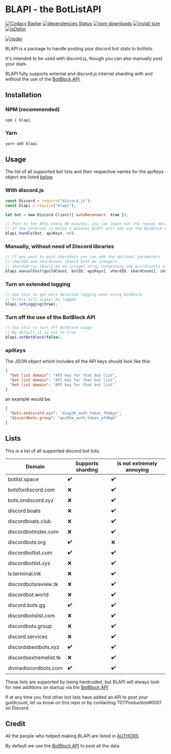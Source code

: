 # BLAPI - the BotListAPI

[![Codacy Badge](https://api.codacy.com/project/badge/Grade/ebd62ee46cd84964975ae65ac9462fa1)](https://app.codacy.com/app/T0TProduction/BLAPI?utm_source=github.com&utm_medium=referral&utm_content=T0TProduction/BLAPI&utm_campaign=Badge_Grade_Dashboard)
[![dependencies Status](https://david-dm.org/T0TProduction/BLAPI/status.svg)](https://david-dm.org/T0TProduction/BLAPI) [![npm downloads](https://img.shields.io/npm/dt/blapi.svg)](https://nodei.co/npm/blapi/) [![install size](https://packagephobia.now.sh/badge?p=blapi)](https://packagephobia.now.sh/result?p=blapi) [![jsDelivr](https://data.jsdelivr.com/v1/package/npm/blapi/badge?style=rounded)](https://www.jsdelivr.com/package/npm/blapi)

[![nodei](https://nodei.co/npm/blapi.png)](https://nodei.co/npm/blapi/)

BLAPI is a package to handle posting your discord bot stats to botlists.

It's intended to be used with discord.js, though you can also manually post your stats.

BLAPI fully supports external and discord.js internal sharding with and without the use of the [BotBlock API](https://botblock.org/api/docs#count).

## Installation

### NPM (recommended)

```bash
npm i blapi
```

### Yarn

```bash
yarn add blapi
```

## Usage

The list of all supported bot lists and their respective names for the apiKeys object are listed [below](https://github.com/T0TProduction/BLAPI#lists)

### With discord.js

```js
const Discord = require("discord.js");
const blapi = require("blapi");

let bot = new Discord.Client({ autoReconnect: true });

// Post to the APIs every 60 minutes; you can leave out the repeat delay as it defaults to 30
// If the interval is below 3 minutes BLAPI will not use the BotBlock API because of ratelimits
blapi.handle(bot, apiKeys, 60);
```

### Manually, without need of Discord libraries

```js
// If you want to post sharddata you can add the optional parameters
// shardID and shardCount should both be integers
// shardsArray should be an integer array containing the guildcounts of the respective shards
blapi.manualPost(guildCount, botID, apiKeys[, shardID, shardCount[, shardsArray]]);
```

### Turn on extended logging

```js
// Use this to get more detailed logging when using botBlock
// Errors will always be logged
blapi.setLogging(true);
```

### Turn off the use of the BotBlock API

```js
// Use this to turn off BotBlock usage
// By default it is set to true
blapi.setBotblock(false);
```

### apiKeys

The JSON object which includes all the API keys should look like this:

```json
{
  "bot list domain": "API key for that bot list",
  "bot list domain": "API key for that bot list",
  "bot list domain": "API key for that bot list"
}
```

an example would be:

```json
{
  "bots.ondiscord.xyz": "dsag38_auth_token_fda6gs",
  "discordbots.group": "qos56a_auth_token_gfd8g6"
}
```

## Lists

This is a list of all supported discord bot lists:

| Domain                 | Supports sharding | Is not extremely annoying |
|------------------------|-------------------|---------------------------|
| botlist.space          | ✔️                | ✔️                       |
| botsfordiscord.com     | ❌                | ✔️                       |
| bots.ondiscord.xyz     | ❌                | ✔️                       |
| discord.boats          | ❌                | ✔️                       |
| discordboats.club      | ❌                | ✔️                       |
| discordbotindex.com    | ❌                | ✔️                       |
| discordbots.org        | ✔️                | ❌                       |
| discordbotlist.com     | ✔️                | ✔️                       |
| discordbotlist.xyz     | ❌                | ✔️                       |
| ls.terminal.ink        | ❌                | ✔️                       |
| discordbotsreview.tk   | ❌                | ✔️                       |
| discordbot.world       | ❌                | ✔️                       |
| discord.bots.gg        | ✔️                | ✔️                       |
| discordbotslist.com    | ❌                | ✔️                       |
| discordbots.group      | ❌                | ✔️                       |
| discord.services       | ❌                | ✔️                       |
| discordsbestbots.xyz   | ✔️                | ✔️                       |
| discordsextremelist.tk | ❌                | ✔️                       |
| divinediscordbots.com  | ✔️                | ✔️                       |


These lists are supported by being hardcoded, but BLAPI will always look for new additions on startup via the [BotBlock API](https://botblock.org/api/docs#lists)


If at any time you find other bot lists have added an API to post your guildcount, let us know on this repo or by contacting T0TProduction#0001 on Discord.

## Credit

All the people who helped making BLAPI are listed in [AUTHORS](https://github.com/T0TProduction/BLAPI/blob/master/AUTHORS)

By default we use the [BotBlock API](https://botblock.org/api/docs#count) to post all the data
